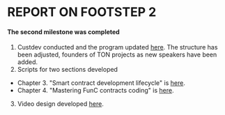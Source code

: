 # REPORT ON FOOTSTEP 2

#### The second milestone was completed 
1. Custdev conducted and the program updated [here](https://github.com/markokhman/func-course). The structure has been adjusted, founders of TON projects as new speakers have been added.
2. Scripts for two sections developed 
- Chapter 3. "Smart contract development lifecycle" is [here](https://github.com/markokhman/func-course/tree/main/Chapter%203).
- Chapter 4. "Mastering FunC contracts coding" is [here](https://github.com/markokhman/func-course/tree/main/Chapter%204).
3. Video design developed [here](https://github.com/landao-xyz/Design/blob/main/image.png).

